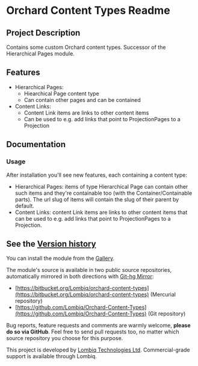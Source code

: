 # Orchard Content Types Readme



## Project Description

Contains some custom Orchard content types. Successor of the Hierarchical Pages module.


## Features

- Hierarchical Pages:
	- Hiearchical Page content type
	- Can contain other pages and can be contained
- Content Links:
	- Content Link items are links to other content items
	- Can be used to e.g. add links that point to ProjectionPages to a Projection


## Documentation

### Usage

After installation you'll see new features, each containing a content type:
- Hierarchical Pages: items of type Hierarchical Page can contain other such items and they're containable too (with the Container/Containable parts). The url slug of items will contain the slug of their parent by default.
- Content Links: content Link items are links to other content items that can be used to e.g. add links that point to ProjectionPages to a Projection.

## See the [Version history](Docs/VersionHistory.md)

You can install the module from the [Gallery](https://gallery.orchardproject.net/List/Modules/Orchard.Module.Piedone.ContentTypes).

The module's source is available in two public source repositories, automatically mirrored in both directions with [Git-hg Mirror](https://githgmirror.com):

- [https://bitbucket.org/Lombiq/orchard-content-types](https://bitbucket.org/Lombiq/orchard-content-types) (Mercurial repository)
- [https://github.com/Lombiq/Orchard-Content-Types](https://github.com/Lombiq/Orchard-Content-Types) (Git repository)

Bug reports, feature requests and comments are warmly welcome, **please do so via GitHub**.
Feel free to send pull requests too, no matter which source repository you choose for this purpose.

This project is developed by [Lombiq Technologies Ltd](http://lombiq.com/). Commercial-grade support is available through Lombiq.